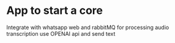 # App to start a core

Integrate with whatsapp web and rabbitMQ for processing audio transcription use OPENAI api and send text